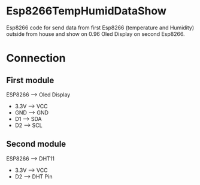 # Esp8266TempHumidDataShow
Esp8266 code for send data from first Esp8266 (temperature and Humidity) outside from house and show on 0.96 Oled Display on second Esp8266.

# Connection
## First module
ESP8266 --> Oled Display
- 3.3V  -->  VCC
- GND   -->  GND
- D1    -->  SDA
- D2    -->  SCL

## Second module
ESP8266 --> DHT11
- 3.3V  -->  VCC
- D2    -->  DHT Pin

